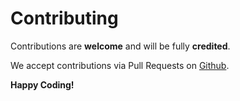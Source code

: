 # Contributing

Contributions are **welcome** and will be fully **credited**.

We accept contributions via Pull Requests on [Github](https://github.com/ContainerSolutions/locust_exporter).

**Happy Coding!**
